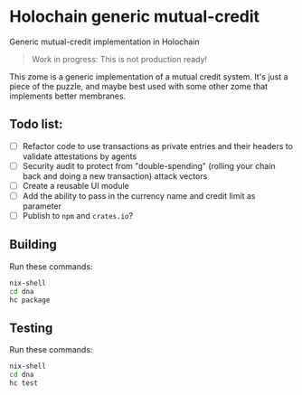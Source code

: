 # Holochain generic mutual-credit
Generic mutual-credit implementation in Holochain

> Work in progress: This is not production ready!

This zome is a generic implementation of a mutual credit system. It's just a piece of the puzzle, and maybe best used with some other zome that implements better membranes.

## Todo list:

* [ ] Refactor code to use transactions as private entries and their headers to validate attestations by agents
* [ ] Security audit to protect from "double-spending" (rolling your chain back and doing a new transaction) attack vectors
* [ ] Create a reusable UI module
* [ ] Add the ability to pass in the currency name and credit limit as parameter
* [ ] Publish to `npm` and `crates.io`?

## Building

Run these commands:

```bash
nix-shell
cd dna
hc package
```
## Testing

Run these commands:

```bash
nix-shell
cd dna
hc test
```

